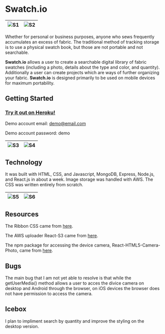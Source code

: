 # Swatch.io

![S1](https://i.imgur.com/XN0Nfdr.png)             |  ![S2](https://i.imgur.com/bWQfpJA.png)
:-------------------------:|:-------------------------:

Whether for personal or business purposes, anyone who sews frequently accumulates an excess of fabric. The traditional method of tracking storage is to use a physical swatch book, but those are not portable and not searchable.

**Swatch.io** allows a user to create a searchable digital library of fabric swatches (including a photo, details about the type and color, and quantity). Additionally a user can create projects which are ways of further organizing your fabric. **Swatch.io** is designed primarily to be used on mobile devices for maximum portability.

## Getting Started
### [Try it out on Heroku!](https://swatch-io.herokuapp.com/)
Demo account email: demo@email.com

Demo account password: demo

![S3](https://i.imgur.com/5Te86RH.png)             |  ![S4](https://i.imgur.com/80G8AN0.png)
:-------------------------:|:-------------------------:

## Technology
It was built with HTML, CSS, and Javascript, MongoDB, Express, Node.js, and React.js in about a week. Image storage was handled with AWS. The CSS was written entirely from scratch.

![S5](https://i.imgur.com/8QvjJOG.png)             |  ![S6](https://i.imgur.com/xggisw0.png)
:-------------------------:|:-------------------------:

## Resources

The Ribbon CSS came from [here](https://codepen.io/ultraloveninja/pen/vdJMoW?page=2).

The AWS uploader React-S3 came from [here](https://www.npmjs.com/package/react-s3).

The npm package for accessing the device camera, React-HTML5-Camera-Photo, came from [here](https://www.npmjs.com/package/react-html5-camera-photo).

## Bugs

The main bug that I am not yet able to resolve is that while the getUserMedia() method allows a user to acces the divice camera on desktop and Android through the browser, on iOS devices the browser does not have permission to access the camera.

## Icebox

I plan to impliment search by quantity and improve the styling on the desktop version.